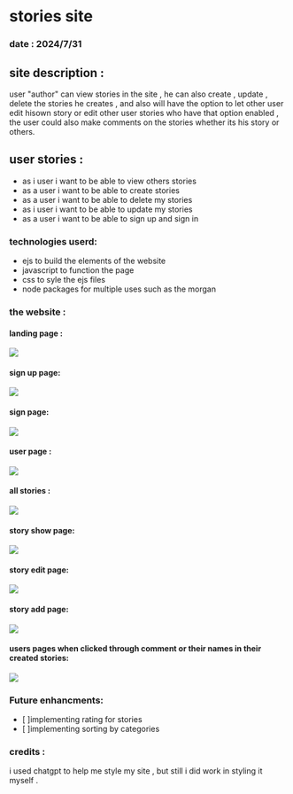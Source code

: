 # stories site
### date : 2024/7/31
## site description :

user "author" can view stories in the site , he can also create , update , delete the stories he creates , and also will have the option to let other user edit hisown story or edit other user stories who have that option enabled , the user could also make comments on the stories whether its his story or others.

## user stories :

- as i user i want to be able to view others stories
- as a user i want to be able to create stories
- as a user i want to be able to delete my stories
- as i user i want to be able to update my stories
- as a user i want to be able to sign up and sign in


### technologies userd:

- ejs to build the elements of the website
- javascript to function the page 
- css to syle the ejs files 
- node packages for multiple uses such as the morgan 


### the website  :


#### landing page :

![](/resorces/home.png)

#### sign up page:

![](/resorces/sign-up.png)

#### sign page:

![](/resorces/sign-in.png)


#### user page :

![](/resorces/your.png)

#### all stories :

![](/resorces/all.png)

#### story show page:

![](/resorces/show.png)

#### story edit page:

![](/resorces/edit.png)


#### story add page:

![](/resorces/add.png)

#### users pages when clicked through comment or their names in their created stories:

![](/resorces/user-profile.png)


### Future enhancments:

- [ ]implementing rating for stories
- [ ]implementing sorting by categories


### credits :

i used chatgpt to help me style my site , but still i did work in styling it myself .
